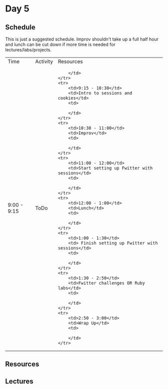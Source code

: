 # Day 5

## Schedule

This is just a suggested schedule. Improv shouldn't take up a full half hour and lunch can be cut down if more time is needed for lectures/labs/projects.

<table>
    <tr>
        <td>Time</td>
        <td>Activity</td>
        <td>Resources</td>
    </tr>
    <tr>
        <td>9:00 - 9:15</td>
        <td>ToDo</td>
        <td>

        </td>
    </tr>
    <tr>
        <td>9:15 - 10:30</td>
        <td>Intro to sessions and cookies</td>
        <td>
            
        </td>
    </tr>
    <tr>
        <td>10:30 - 11:00</td>
        <td>Improv</td>
        <td>
        
        </td>
    </tr>
    <tr>
        <td>11:00 - 12:00</td>
        <td>Start setting up Fwitter with sessions</td>
        <td>

        </td>
    </tr>
    <tr>
        <td>12:00 - 1:00</td>
        <td>Lunch</td>
        <td>
        
        </td>
    </tr>
    <tr>
        <td>1:00 - 1:30</td>
        <td> Finish setting up Fwitter with sessions</td>
        <td>

        </td>
    </tr>
    <tr>
        <td>1:30 - 2:50</td>
        <td>Fwitter challenges OR Ruby labs</td>
        <td>

        </td>
    </tr>
    <tr>
        <td>2:50 - 3:00</td>
        <td>Wrap Up</td>
        <td>

        </td>
    </tr>
</table>

## Resources

## Lectures
